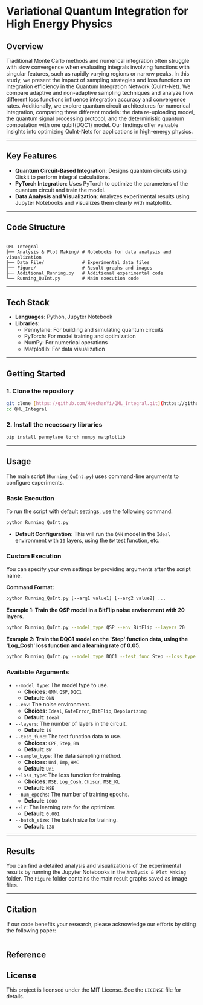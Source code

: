 # Variational Quantum Integration for High Energy Physics

## Overview

Traditional Monte Carlo methods and numerical integration often struggle with slow convergence when evaluating integrals involving functions with singular features, such as rapidly varying regions or narrow peaks.
In this study, we present the impact of sampling strategies and loss functions on integration efficiency in the Quantum Integration Network (QuInt-Net).
We compare adaptive and non-adaptive sampling techniques and analyze how different loss functions influence integration accuracy and convergence rates.
Additionally, we explore quantum circuit architectures for numerical integration, comparing three different models: the data re-uploading model, the quantum signal processing protocol, and the deterministic quantum computation with one qubit(DQC1) model.
Our findings offer valuable insights into optimizing QuInt-Nets for applications in high-energy physics.
***

## Key Features

* **Quantum Circuit-Based Integration**: Designs quantum circuits using Qiskit to perform integral calculations.
* **PyTorch Integration**: Uses PyTorch to optimize the parameters of the quantum circuit and train the model.
* **Data Analysis and Visualization**: Analyzes experimental results using Jupyter Notebooks and visualizes them clearly with matplotlib.

***

## Code Structure
```

QML Integral
├── Analysis & Plot Making/ # Notebooks for data analysis and visualization
├── Data File/              # Experimental data files
├── Figure/                 # Result graphs and images
├── Additional_Running.py   # Additional experimental code
└── Running_QuInt.py        # Main execution code
```
***

## Tech Stack

* **Languages**: Python, Jupyter Notebook
* **Libraries**:
    * Pennylane: For building and simulating quantum circuits
    * PyTorch: For model training and optimization
    * NumPy: For numerical operations
    * Matplotlib: For data visualization

***

## Getting Started

### 1. Clone the repository

```bash
git clone [https://github.com/HeechanYi/QML_Integral.git](https://github.com/HeechanYi/QML_Integral.git)
cd QML_Integral
````

### 2\. Install the necessary libraries

```bash
pip install pennylane torch numpy matplotlib
```

-----

## Usage

The main script (`Running_QuInt.py`) uses command-line arguments to configure experiments.

### Basic Execution

To run the script with default settings, use the following command:

```bash
python Running_QuInt.py
```

  * **Default Configuration**: This will run the `QNN` model in the `Ideal` environment with `10` layers, using the `BW` test function, etc.

### Custom Execution

You can specify your own settings by providing arguments after the script name.

**Command Format:**

```bash
python Running_QuInt.py [--arg1 value1] [--arg2 value2] ...
```

**Example 1: Train the QSP model in a BitFlip noise environment with 20 layers.**

```bash
python Running_QuInt.py --model_type QSP --env BitFlip --layers 20
```

**Example 2: Train the DQC1 model on the 'Step' function data, using the 'Log\_Cosh' loss function and a learning rate of 0.05.**

```bash
python Running_QuInt.py --model_type DQC1 --test_func Step --loss_type Log_Cosh --lr 0.05
```

### Available Arguments

  * `--model_type`: The model type to use.
      * **Choices**: `QNN`, `QSP`, `DQC1`
      * **Default**: `QNN`
  * `--env`: The noise environment.
      * **Choices**: `Ideal`, `GateError`, `BitFlip`, `Depolarizing`
      * **Default**: `Ideal`
  * `--layers`: The number of layers in the circuit.
      * **Default**: `10`
  * `--test_func`: The test function data to use.
      * **Choices**: `CPF`, `Step`, `BW`
      * **Default**: `BW`
  * `--sample_type`: The data sampling method.
      * **Choices**: `Uni`, `Imp`, `HMC`
      * **Default**: `Uni`
  * `--loss_type`: The loss function for training.
      * **Choices**: `MSE`, `Log_Cosh`, `Chisqr`, `MSE_KL`
      * **Default**: `MSE`
  * `--num_epochs`: The number of training epochs.
      * **Default**: `1000`
  * `--lr`: The learning rate for the optimizer.
      * **Default**: `0.001`
  * `--batch_size`: The batch size for training.
      * **Default**: `128`


***

## Results

You can find a detailed analysis and visualizations of the experimental results by running the Jupyter Notebooks in the `Analysis & Plot Making` folder. The `Figure` folder contains the main result graphs saved as image files.

***


## Citation

If our code benefits your research, please acknowledge our efforts by citing the following paper:

```bibtex

```

## Reference




## License

This project is licensed under the MIT License. See the `LICENSE` file for details.
